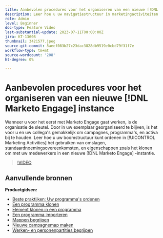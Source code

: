 ```yaml
---
title: Aanbevolen procedures voor het organiseren van een nieuwe [!DNL Marketo Engage] instance
description: Leer hoe u uw navigatiestructuur in marketingactiviteiten kunt ordenen met behulp van mappen, standaardnaamgevingsconventies en functies zoals klonen, zodat u eenvoudig met uw collega's kunt werken in een nieuwe Marketo Engage-instantie.
role: Admin
level: Beginner
doc-type: Feature Video
last-substantial-update: 2023-07-11T00:00:00Z
jira: KT-13608
thumbnail: 3421577.jpeg
source-git-commit: 8aeef083b27c23dac3828db9519e0cbd79f31f7e
workflow-type: tm+mt
source-wordcount: '208'
ht-degree: 0%

---
```



# Aanbevolen procedures voor het organiseren van een nieuwe [!DNL Marketo Engage] instance

Wanneer u voor het eerst met Marketo Engage gaat werken, is de organisatie de sleutel. Door in uw exemplaar georganiseerd te blijven, is het voor u en uw collega&#39;s gemakkelijk om campagnes, programma&#39;s, en activa bij te houden. Leer hoe u uw boomstructuur kunt ordenen in [!UICONTROL Marketing Activities] het gebruiken van omslagen, standaardnoemingsovereenkomsten, en eigenschappen zoals het klonen om met uw medewerkers in een nieuwe [!DNL Marketo Engage] -instantie. 

>[!VIDEO](https://video.tv.adobe.com/v/3421577/?learn=on)

## Aanvullende bronnen

**Productgidsen:**

* [Beste praktijken: Uw programma&#39;s ordenen](https://experienceleague.adobe.com/docs/marketo/using/product-docs/core-marketo-concepts/programs/working-with-programs/best-practice-how-to-organize-your-programs.html)
* [Een programma klonen](https://experienceleague.adobe.com/docs/marketo/using/product-docs/core-marketo-concepts/programs/working-with-programs/clone-a-program.html)
* [Element klonen in een programma](https://experienceleague.adobe.com/docs/marketo/using/product-docs/core-marketo-concepts/programs/working-with-programs/clone-an-asset-in-a-program.html)
* [Een programma importeren](https://experienceleague.adobe.com/docs/marketo/using/product-docs/core-marketo-concepts/programs/working-with-programs/import-a-program.html)
* [Mappen begrijpen](https://experienceleague.adobe.com/docs/marketo/using/product-docs/core-marketo-concepts/miscellaneous/understanding-folders.html)
* [Nieuwe campagnemap maken](https://experienceleague.adobe.com/docs/marketo/using/product-docs/core-marketo-concepts/miscellaneous/create-new-campaign-folder.html)
* [Werken- en personenpartities begrijpen](https://experienceleague.adobe.com/docs/marketo/using/product-docs/administration/workspaces-and-person-partitions/understanding-workspaces-and-person-partitions.html)
